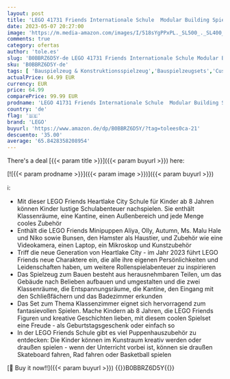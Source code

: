 ```yaml
---
layout: post
title: 'LEGO 41731 Friends Internationale Schule  Modular Building Spielzeug zum Bauen für Mädchen und Jungen ab 8 Jahren mit Mini-Puppen Aliya  Oli  Autumn aus der Serie 2023'
date: 2023-05-07 20:27:00
image: 'https://m.media-amazon.com/images/I/518sYgPPxPL._SL500_._SL400_.jpg'
comments: true
category: ofertas
author: 'tole.es'
slug: 'B0BBRZ6D5Y-de LEGO 41731 Friends Internationale Schule Modular Building...'
sku: 'B0BBRZ6D5Y-de'
tags: [ 'Bauspielzeug & Konstruktionsspielzeug','Bauspielzeugsets','Custom Stores','LEGO','Self Service','Spielzeug','lego','🇩🇪', ]
actualPrice: 64.99 EUR
currency: EUR
price: 64.99
comparePrice: 99.99 EUR
prodname: 'LEGO 41731 Friends Internationale Schule  Modular Building Spielzeug zum Bauen für Mädchen und Jungen ab 8 Jahren mit Mini-Puppen Aliya  Oli  Autumn aus der Serie 2023'
country: 'de'
flag: '🇩🇪'
brand: 'LEGO'
buyurl: 'https://www.amazon.de/dp/B0BBRZ6D5Y/?tag=tolees0ca-21'
descuento: '35.00'
average: '65.8428358208954'
---
```


There's a deal [{{< param title >}}]({{< param buyurl >}})  here:

[![{{< param prodname >}}]({{< param image >}})]({{< param buyurl >}})

ℹ️:

- Mit dieser LEGO Friends Heartlake City Schule für Kinder ab 8 Jahren können Kinder lustige Schulabenteuer nachspielen. Sie enthält Klassenräume, eine Kantine, einen Außenbereich und jede Menge cooles Zubehör
- Enthält die LEGO Friends Minipuppen Aliya, Olly, Autumn, Ms. Malu Hale und Niko sowie Bunsen, den Hamster als Haustier, und Zubehör wie eine Videokamera, einen Laptop, ein Mikroskop und Kunstzubehör
- Triff die neue Generation von Heartlake City - im Jahr 2023 führt LEGO Friends neue Charaktere ein, die alle ihre eigenen Persönlichkeiten und Leidenschaften haben, um weitere Rollenspielabenteuer zu inspirieren
- Das Spielzeug zum Bauen besteht aus herausnehmbaren Teilen, um das Gebäude nach Belieben aufbauen und umgestalten und die zwei Klassenräume, die Entspannungsräume, die Kantine, den Eingang mit den Schließfächern und das Badezimmer erkunden
- Das Set zum Thema Klassenzimmer eignet sich hervorragend zum fantasievollen Spielen. Mache Kindern ab 8 Jahren, die LEGO Friends Figuren und kreative Geschichten lieben, mit diesem coolen Spielset eine Freude - als Geburtstagsgeschenk oder einfach so
- In der LEGO Friends Schule gibt es viel Puppenhauszubehör zu entdecken: Die Kinder können im Kunstraum kreativ werden oder draußen spielen - wenn der Unterricht vorbei ist, können sie draußen Skateboard fahren, Rad fahren oder Basketball spielen

[🛒 Buy it now!!]({{< param buyurl >}})
{{<world>}}B0BBRZ6D5Y{{</world>}}
